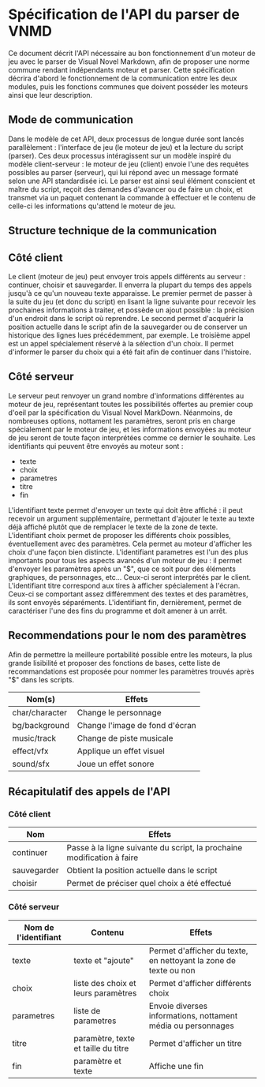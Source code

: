 # Spécification de l'API du parser de VNMD

Ce document décrit l'API nécessaire au bon fonctionnement d'un moteur de jeu
avec le parser de Visual Novel Markdown, afin de proposer une norme commune
rendant indépendants moteur et parser.
Cette spécification décrira d'abord le fonctionnement de la communication entre
les deux modules, puis les fonctions communes que doivent posséder les moteurs
ainsi que leur description.

## Mode de communication

Dans le modèle de cet API, deux processus de longue durée sont lancés
parallèlement : l'interface de jeu (le moteur de jeu) et la lecture du script
(parser). Ces deux processus intéragissent sur un modèle inspiré du modèle
client-serveur : le moteur de jeu (client) envoie l'une des requêtes possibles
au parser (serveur), qui lui répond avec un message formaté selon une API
standardisée ici.
Le parser est ainsi seul élément conscient et maître du script, reçoit des
demandes d'avancer ou de faire un choix, et transmet via un paquet contenant la
commande à effectuer et le contenu de celle-ci les informations qu'attend le
moteur de jeu.


## Structure technique de la communication



## Côté client

Le client (moteur de jeu) peut envoyer trois appels différents au serveur :
continuer, choisir et sauvegarder. Il enverra la plupart du temps des appels
jusqu'à ce qu'un nouveau texte apparaisse.
Le premier permet de passer à la suite du jeu (et donc du script) en lisant la
ligne suivante pour recevoir les prochaines informations à traiter, et possède un
ajout possible : la précision d'un endroit dans le script où reprendre.
Le second permet d'acquérir la position actuelle dans le script afin de la
sauvegarder ou de conserver un historique des lignes lues précédemment, par exemple.
Le troisième appel est un appel spécialement réservé à la sélection d'un choix.
Il permet d'informer le parser du choix qui a été fait afin de continuer dans
l'histoire.

## Côté serveur

Le serveur peut renvoyer un grand nombre d'informations différentes au moteur de
jeu, représentant toutes les possibilités offertes au premier coup d'oeil par la
spécification du Visual Novel MarkDown. Néanmoins, de nombreuses options,
nottament les paramètres, seront pris en charge spécialement par le moteur de
jeu, et les informations envoyées au moteur de jeu seront de toute façon
interprétées comme ce dernier le souhaite.
Les identifiants qui peuvent être envoyés au moteur sont :
- texte
- choix
- parametres
- titre
- fin

L'identifiant texte permet d'envoyer un texte qui doit être affiché : il peut
recevoir un argument supplémentaire, permettant d'ajouter le texte au texte déjà
affiché plutôt que de remplacer le texte de la zone de texte.
L'identifiant choix permet de proposer les différents choix possibles,
éventuellement avec des paramètres. Cela permet au moteur d'afficher les choix
d'une façon bien distincte.
L'identifiant parametres est l'un des plus importants pour tous les aspects
avancés d'un moteur de jeu : il permet d'envoyer les paramètres après un "$",
que ce soit pour des éléments graphiques, de personnages, etc... Ceux-ci seront
interprétés par le client.
L'identifiant titre correspond aux tires à afficher spécialement à
l'écran. Ceux-ci se comportant assez différemment des textes et des paramètres,
ils sont envoyés séparéments.
L'identifiant fin, dernièrement, permet de caractériser l'une des fins du
programme et doit amener à un arrêt.

## Recommendations pour le nom des paramètres

Afin de permettre la meilleure portabilité possible entre les moteurs, la plus
grande lisibilité et proposer des fonctions de bases, cette liste de
recommandations est proposée pour nommer les paramètres trouvés après "$" dans
les scripts.

Nom(s) | Effets
-------|-------
char/character | Change le personnage
bg/background | Change l'image de fond d'écran
music/track | Change de piste musicale
effect/vfx | Applique un effet visuel
sound/sfx | Joue un effet sonore

## Récapitulatif des appels de l'API
### Côté client
Nom | Effets
----|-------
continuer | Passe à la ligne suivante du script, la prochaine modification à faire
sauvegarder | Obtient la position actuelle dans le script
choisir | Permet de préciser quel choix a été effectué

### Côté serveur
Nom de l'identifiant | Contenu | Effets
---------------------|---------|-------
texte | texte et "ajoute" | Permet d'afficher du texte, en nettoyant la zone de texte ou non
choix | liste des choix et leurs paramètres | Permet d'afficher différents choix
parametres | liste de parametres | Envoie diverses informations, nottament média ou personnages
titre | paramètre, texte et taille du titre | Permet d'afficher un titre
fin | paramètre et texte | Affiche une fin
